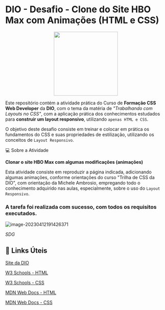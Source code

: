 # DIO - Desafio - Clone do Site HBO Max com Animações (HTML e CSS)  
<p align="center">
  <img src="https://hermes.digitalinnovation.one/tracks/da043c7a-7189-441e-bf28-adc2d05a4934.png" width="200px" />
  </p>




Este repositório contém a atividade prática do Curso de **Formação CSS Web Developer** da **DIO**, com o tema da matéria de *"Trabalhando com Layouts no CSS"*, com a aplicação prática dos conhecimentos estudados para **construir um layout responsivo**, utilizando `apenas HTML e CSS`.

O objetivo deste desafio consiste em treinar e colocar em prática os fundamentos do CSS e suas propriedades de estilização, utilizando os conceitos de `Layout Responsivo`.

:computer: Sobre a Atividade

**Clonar o site HBO Max com algumas modificações (animações)**

Esta atividade consiste em reproduzir a página indicada, adicionando algumas animações, conforme orientações do curso "Trilha de CSS da DIO", com orientação da Michele Ambrosio, empregando todo o conhecimento adquirido nas aulas, especialmente, sobre o uso do `Layout Responsivo`.

### A tarefa foi realizada com sucesso, com todos os requisitos executados. 

![image-20230412191426371](C:\Users\User\AppData\Roaming\Typora\typora-user-images\image-20230412191426371.png)

*SDG*

## :link: Links Úteis
[Site da DIO](https://www.dio.me)

[W3 Schools - HTML](https://www.w3schools.com/html/)

[W3 Schools - CSS](https://www.w3schools.com/css/default.asp)

[MDN Web Docs - HTML](https://developer.mozilla.org/pt-BR/docs/Web/HTML)

[MDN Web Docs - CSS](https://developer.mozilla.org/pt-BR/docs/Web/CSS)

